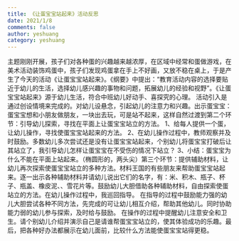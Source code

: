 ```yaml
---
title: 《让蛋宝宝站起来》活动反思
date: 2021/1/8
comments: false
author: yeshuang
category: yeshuang
---
```


主题刚刚开展，孩子们对各种蛋的兴趣越来越浓厚，在区域中经常和蛋做游戏，在美术活动装饰鸡蛋中，孩子们发现鸡蛋拿在手上不好画，又放不稳在桌上，于是产生了今天的活动《让蛋宝宝站起来》。《纲要》中提出：“教育活动内容的选择要贴近于幼儿的生活，选择幼儿感兴趣的事物和问题，拓展幼儿的经验和视野”。《让蛋宝宝站起来》源于幼儿生活，符合中班幼儿好动手、喜探究的心理。
    活动引入是通过创设情境来完成的。对幼儿设悬念，引起幼儿的注意力和兴趣。出示蛋宝宝：蛋宝宝想和小朋友做朋友，一块出去玩，可是站不起来，这样自然过渡到第二个环节：引导幼儿探索，寻找在平面上让蛋宝宝站立的方法。
    1、给每人提供一个蛋，让幼儿操作，寻找使蛋宝宝站起来的方法。
    2、在幼儿操作过程中，教师观察并及时鼓励。多数幼儿多次尝试还是没有让蛋宝宝站起来，个别幼儿将蛋宝宝打破后让其站立了，我引导幼儿怎样让蛋宝宝在不受伤的情况下站立？
    3、小结：蛋宝宝为什么不能在平面上站起来。（椭圆形的，两头尖）第三个环节：提供辅助材料，让幼儿再次探索使蛋宝宝站立的多种方法。材料王国的有些朋友来帮助蛋宝宝站起来。逐一出示各种辅助材料并请幼儿说出它们的名字，有：米、积木、瓶子、杯子、瓶盖、橡皮泥、、雪花片等。鼓励幼儿大胆借助各种辅助材料，自由探索使蛋站立的方法。在幼儿操作过程中，我巡回指导。
在指导的过程中鼓励能力强的幼儿大胆尝试各种不同方法，先完成的可让幼儿相互介绍，帮助其他幼儿。同时协助能力弱的幼儿参与探索，及时给与鼓励。
在操作的过程中提醒幼儿注意安全和卫生。请个别幼儿介绍并演示自己是请谁帮蛋宝宝站立的，使其体验成功的乐趣。最后，把各种好办法都展示在幼儿面前，比较什么方法能使蛋宝宝站得更稳。
